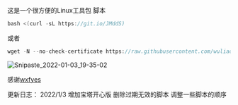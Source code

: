 这是一个很方便的Linux工具包
脚本
```go
bash <(curl -sL https://git.io/JMddS)
```
或者
```go
wget -N --no-check-certificate https://raw.githubusercontent.com/wuliao1223/kjjb/main/kjjb.sh && bash kjjb.sh
```
![Snipaste_2022-01-03_19-35-02](https://user-images.githubusercontent.com/59786070/147926137-e0092248-c874-4fb0-8bd8-6350f45e7df8.png)


感谢[wxfyes](https://github.com/wxfyes/bt)




更新日志：
2022/1/3  增加宝塔开心版
          删除过期无效的脚本
          调整一些脚本的顺序
